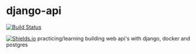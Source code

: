 # django-api

[![Build Status](https://travis-ci.org/natibekele/django-api.svg?branch=master)](https://travis-ci.org/natibekele/django-api)

[![Shields.io](https://img.shields.io/badge/build-success-brightgreen)](https://travis-ci.org/natibekele/django-api)
practicing/learning building web api's with django, docker and postgres
